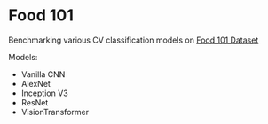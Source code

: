 # Food 101

Benchmarking various CV classification models on [Food 101 Dataset](https://data.vision.ee.ethz.ch/cvl/datasets_extra/food-101/)

Models:
- Vanilla CNN 
- AlexNet
- Inception V3
- ResNet
- VisionTransformer